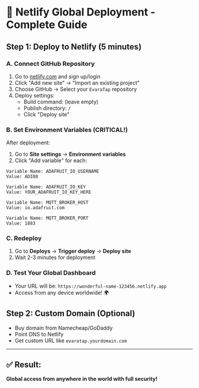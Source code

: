 # 🚀 Netlify Global Deployment - Complete Guide

## Step 1: Deploy to Netlify (5 minutes)

### A. Connect GitHub Repository
1. Go to [netlify.com](https://netlify.com) and sign up/login
2. Click "Add new site" → "Import an existing project"
3. Choose GitHub → Select your `EvaraTap` repository
4. Deploy settings:
   - Build command: (leave empty)
   - Publish directory: `/` 
   - Click "Deploy site"

### B. Set Environment Variables (CRITICAL!)
After deployment:
1. Go to **Site settings** → **Environment variables**
2. Click "Add variable" for each:

```
Variable Name: ADAFRUIT_IO_USERNAME
Value: ADI08

Variable Name: ADAFRUIT_IO_KEY  
Value: YOUR_ADAFRUIT_IO_KEY_HERE

Variable Name: MQTT_BROKER_HOST
Value: io.adafruit.com

Variable Name: MQTT_BROKER_PORT
Value: 1883
```

### C. Redeploy
1. Go to **Deploys** → **Trigger deploy** → **Deploy site**
2. Wait 2-3 minutes for deployment

### D. Test Your Global Dashboard
- Your URL will be: `https://wonderful-name-123456.netlify.app`
- Access from any device worldwide! 🌍

## Step 2: Custom Domain (Optional)
- Buy domain from Namecheap/GoDaddy
- Point DNS to Netlify
- Get custom URL like `evaratap.yourdomain.com`

---

## ✅ Result: 
**Global access from anywhere in the world with full security!**